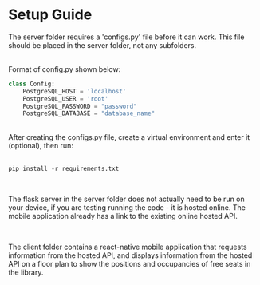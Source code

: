 # Setup Guide

The server folder requires a 'configs.py' file before it can work. This file should be placed in the server folder, not any subfolders.<br/><br/>

Format of config.py shown below:
```python
class Config:
    PostgreSQL_HOST = 'localhost'
    PostgreSQL_USER = 'root'
    PostgreSQL_PASSWORD = "password"
    PostgreSQL_DATABASE = "database_name"
```
<br/>
After creating the configs.py file, create a virtual environment and enter it (optional), then run:<br/><br/>

```
pip install -r requirements.txt
```


<br/>

The flask server in the server folder does not actually need to be run on your device, if you are testing running the code - it is hosted online. The mobile application already has a link to the existing online hosted API.

<br/>

The client folder contains a react-native mobile application that requests information from the hosted API, and displays information from the hosted API on a floor plan to show the positions and occupancies of free seats in the library.